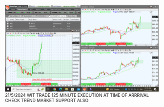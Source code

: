 ![](_attachments/Pasted%20image%2020240521071126.png)
21/5/2024 WIT TRADE 125 MINUTE EXECUTION AT TIME OF ARRRIVAL CHECK TREND MARKET SUPPORT ALSO
